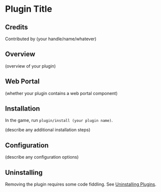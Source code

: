 # Plugin Title

## Credits

Contributed by (your handle/name/whatever)

## Overview

(overview of your plugin)

## Web Portal

(whether your plugin contains a web portal component)

## Installation

In the game, run `plugin/install (your plugin name)`.

(describe any additional installation steps)

## Configuration

(describe any configuration options)

## Uninstalling

Removing the plugin requires some code fiddling.  See [Uninstalling Plugins](https://www.aresmush.com/tutorials/code/extras.html#uninstalling-plugins).